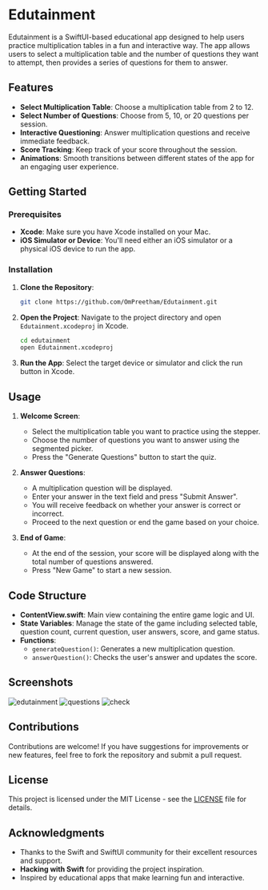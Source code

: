 # Edutainment

Edutainment is a SwiftUI-based educational app designed to help users practice multiplication tables in a fun and interactive way. The app allows users to select a multiplication table and the number of questions they want to attempt, then provides a series of questions for them to answer.

## Features

- **Select Multiplication Table**: Choose a multiplication table from 2 to 12.
- **Select Number of Questions**: Choose from 5, 10, or 20 questions per session.
- **Interactive Questioning**: Answer multiplication questions and receive immediate feedback.
- **Score Tracking**: Keep track of your score throughout the session.
- **Animations**: Smooth transitions between different states of the app for an engaging user experience.

## Getting Started

### Prerequisites

- **Xcode**: Make sure you have Xcode installed on your Mac.
- **iOS Simulator or Device**: You'll need either an iOS simulator or a physical iOS device to run the app.

### Installation

1. **Clone the Repository**:
   ```bash
   git clone https://github.com/OmPreetham/Edutainment.git
   ```
2. **Open the Project**:
   Navigate to the project directory and open `Edutainment.xcodeproj` in Xcode.
   ```bash
   cd edutainment
   open Edutainment.xcodeproj
   ```
3. **Run the App**:
   Select the target device or simulator and click the run button in Xcode.

## Usage

1. **Welcome Screen**:

   - Select the multiplication table you want to practice using the stepper.
   - Choose the number of questions you want to answer using the segmented picker.
   - Press the "Generate Questions" button to start the quiz.

2. **Answer Questions**:

   - A multiplication question will be displayed.
   - Enter your answer in the text field and press "Submit Answer".
   - You will receive feedback on whether your answer is correct or incorrect.
   - Proceed to the next question or end the game based on your choice.

3. **End of Game**:
   - At the end of the session, your score will be displayed along with the total number of questions answered.
   - Press "New Game" to start a new session.

## Code Structure

- **ContentView.swift**: Main view containing the entire game logic and UI.
- **State Variables**: Manage the state of the game including selected table, question count, current question, user answers, score, and game status.
- **Functions**:
  - `generateQuestion()`: Generates a new multiplication question.
  - `answerQuestion()`: Checks the user's answer and updates the score.

## Screenshots

![edutainment](./screenshots/edutainment.png)
![questions](./screenshots/questions.png)
![check](./screenshots/check.png)

## Contributions

Contributions are welcome! If you have suggestions for improvements or new features, feel free to fork the repository and submit a pull request.

## License

This project is licensed under the MIT License - see the [LICENSE](LICENSE) file for details.

## Acknowledgments

- Thanks to the Swift and SwiftUI community for their excellent resources and support.
- **Hacking with Swift** for providing the project inspiration.
- Inspired by educational apps that make learning fun and interactive.
